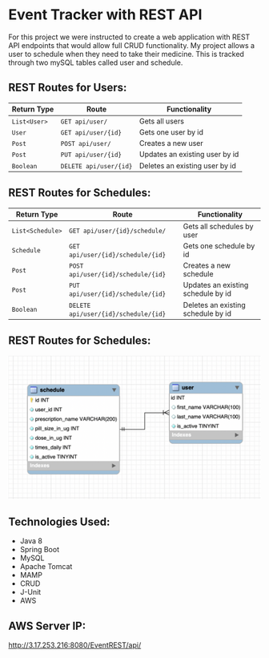 # Event Tracker with REST API

For this project we were instructed to create a web application with REST API endpoints that would allow full CRUD functionality.  My project allows a user to schedule when they need to take their medicine.  This is tracked through two mySQL tables called user and schedule.

## REST Routes for Users:

| Return Type   | Route                   | Functionality                  |
|---------------|-------------------------|--------------------------------|
| `List<User>`  |`GET api/user/`          | Gets all users                 |
| `User`        |`GET api/user/{id}`      | Gets one user by id            |
| `Post`        |`POST api/user/`         | Creates a new user             |
| `Post`        |`PUT api/user/{id}`      | Updates an existing user by id |
| `Boolean`     |`DELETE api/user/{id}`   | Deletes an existing user by id |

## REST Routes for Schedules:

| Return Type       | Route                                 | Functionality                      |
|-------------------|---------------------------------------|------------------------------------|
| `List<Schedule>`  |`GET api/user/{id}/schedule/`          | Gets all schedules by user         |
| `Schedule`        |`GET api/user/{id}/schedule/{id}`      | Gets one schedule by id            |
| `Post`            |`POST api/user/{id}/schedule/{id}`     | Creates a new schedule             |
| `Post`            |`PUT api/user/{id}/schedule/{id}`      | Updates an existing schedule by id |
| `Boolean`         |`DELETE api/user/{id}/schedule/{id}`   | Deletes an existing schedule by id |

## REST Routes for Schedules:
![Screenshot](err.png)

## Technologies Used:
* Java 8
* Spring Boot
* MySQL
* Apache Tomcat
* MAMP
* CRUD
* J-Unit
* AWS

## AWS Server IP:
http://3.17.253.216:8080/EventREST/api/
